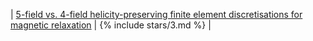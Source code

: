 | [5-field vs. 4-field helicity-preserving finite element discretisations for magnetic relaxation](/open-problems/#five-field) | {% include stars/3.md %} |